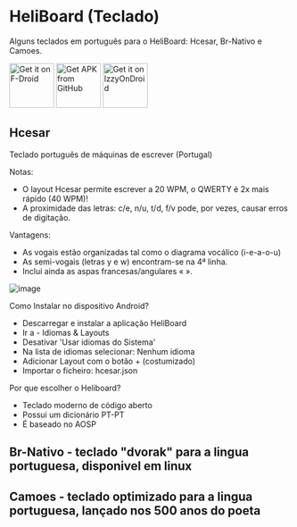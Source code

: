# HeliBoard (Teclado)
Alguns teclados em português para o HeliBoard: Hcesar, Br-Nativo e Camoes.

[<img src="https://fdroid.gitlab.io/artwork/badge/get-it-on.png" alt="Get it on F-Droid" height="80">](https://f-droid.org/packages/helium314.keyboard/)
[<img src="https://user-images.githubusercontent.com/663460/26973090-f8fdc986-4d14-11e7-995a-e7c5e79ed925.png" alt="Get APK from GitHub" height="80">](https://github.com/Helium314/HeliBoard/releases/latest)
[<img src="https://gitlab.com/IzzyOnDroid/repo/-/raw/master/assets/IzzyOnDroid.png" alt="Get it on IzzyOnDroid" height="80">](https://apt.izzysoft.de/fdroid/index/apk/helium314.keyboard)

## Hcesar 
Teclado português de máquinas de escrever (Portugal)

Notas:
- O layout Hcesar permite escrever a 20 WPM, o QWERTY é 2x mais rápido (40 WPM)!
- A proximidade das letras: c/e, n/u, t/d, f/v pode, por vezes, causar erros de digitação.


Vantagens:
- As vogais estão organizadas tal como o diagrama vocálico (i-e-a-o-u)
- As semi-vogais (letras y e w) encontram-se na 4ª linha.
- Inclui ainda as aspas francesas/angulares « ».

![image](https://github.com/user-attachments/assets/3a660f80-8a63-4ddd-a98f-c3b9602ebd5b)

Como Instalar no dispositivo Android?
- Descarregar e instalar a aplicação HeliBoard
- Ir a - Idiomas & Layouts
- Desativar 'Usar idiomas do Sistema'
- Na lista de idiomas selecionar: Nenhum idioma
- Adicionar Layout com o botão + (costumizado)
- Importar o ficheiro: hcesar.json
  
Por que escolher o Heliboard?
- Teclado moderno de código aberto
- Possui um dicionário PT-PT
- É baseado no AOSP





## Br-Nativo - teclado "dvorak" para a lingua portuguesa, disponivel em linux
## Camoes - teclado optimizado para a lingua portuguesa, lançado nos 500 anos do poeta
